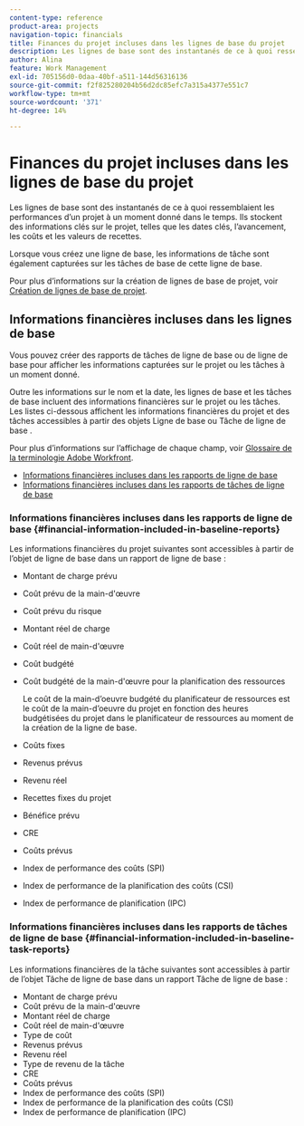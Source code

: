 ```yaml
---
content-type: reference
product-area: projects
navigation-topic: financials
title: Finances du projet incluses dans les lignes de base du projet
description: Les lignes de base sont des instantanés de ce à quoi ressemblaient les performances d’un projet à un moment donné dans le temps. Ils stockent des informations clés sur le projet, telles que les dates clés, l’avancement, les coûts et les valeurs de recettes.
author: Alina
feature: Work Management
exl-id: 705156d0-0daa-40bf-a511-144d56316136
source-git-commit: f2f825280204b56d2dc85efc7a315a4377e551c7
workflow-type: tm+mt
source-wordcount: '371'
ht-degree: 14%

---
```


# Finances du projet incluses dans les lignes de base du projet

Les lignes de base sont des instantanés de ce à quoi ressemblaient les performances d’un projet à un moment donné dans le temps. Ils stockent des informations clés sur le projet, telles que les dates clés, l’avancement, les coûts et les valeurs de recettes.

Lorsque vous créez une ligne de base, les informations de tâche sont également capturées sur les tâches de base de cette ligne de base.

Pour plus d’informations sur la création de lignes de base de projet, voir [Création de lignes de base de projet](../../../manage-work/projects/create-projects/create-baselines.md).

## Informations financières incluses dans les lignes de base

Vous pouvez créer des rapports de tâches de ligne de base ou de ligne de base pour afficher les informations capturées sur le projet ou les tâches à un moment donné.

Outre les informations sur le nom et la date, les lignes de base et les tâches de base incluent des informations financières sur le projet ou les tâches. Les listes ci-dessous affichent les informations financières du projet et des tâches accessibles à partir des objets Ligne de base ou Tâche de ligne de base .

Pour plus d’informations sur l’affichage de chaque champ, voir [Glossaire de la terminologie Adobe Workfront](../../../workfront-basics/navigate-workfront/workfront-navigation/workfront-terminology-glossary.md).

* [Informations financières incluses dans les rapports de ligne de base](#financial-information-included-in-baseline-reports)
* [Informations financières incluses dans les rapports de tâches de ligne de base](#financial-information-included-in-baseline-task-reports)

### Informations financières incluses dans les rapports de ligne de base {#financial-information-included-in-baseline-reports}

Les informations financières du projet suivantes sont accessibles à partir de l’objet de ligne de base dans un rapport de ligne de base :

* Montant de charge prévu
* Coût prévu de la main-d&#39;œuvre
* Coût prévu du risque
* Montant réel de charge
* Coût réel de main-d&#39;œuvre
* Coût budgété
* Coût budgété de la main-d&#39;œuvre pour la planification des ressources

   Le coût de la main-d’oeuvre budgété du planificateur de ressources est le coût de la main-d’oeuvre du projet en fonction des heures budgétisées du projet dans le planificateur de ressources au moment de la création de la ligne de base.

* Coûts fixes
* Revenus prévus
* Revenu réel
* Recettes fixes du projet
* Bénéfice prévu
* CRE
* Coûts prévus
* Index de performance des coûts (SPI)
* Index de performance de la planification des coûts (CSI)
* Index de performance de planification (IPC)

### Informations financières incluses dans les rapports de tâches de ligne de base {#financial-information-included-in-baseline-task-reports}

Les informations financières de la tâche suivantes sont accessibles à partir de l’objet Tâche de ligne de base dans un rapport Tâche de ligne de base :

* Montant de charge prévu
* Coût prévu de la main-d&#39;œuvre
* Montant réel de charge
* Coût réel de main-d&#39;œuvre
* Type de coût
* Revenus prévus
* Revenu réel
* Type de revenu de la tâche
* CRE
* Coûts prévus
* Index de performance des coûts (SPI)
* Index de performance de la planification des coûts (CSI)
* Index de performance de planification (IPC)
